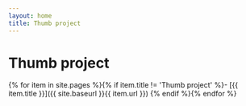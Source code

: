 ```yaml
---
layout: home
title: Thumb project
---
```


# Thumb project

{% for item in site.pages %}{% if item.title != 'Thumb project' %}- [{{ item.title }}]({{ site.baseurl }}{{ item.url }})
{% endif %}{% endfor %}
